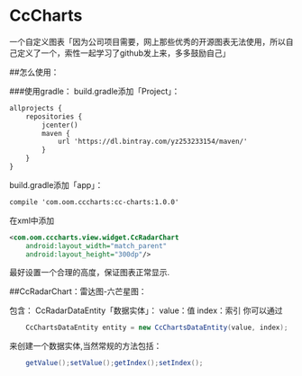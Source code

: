# CcCharts
一个自定义图表「因为公司项目需要，网上那些优秀的开源图表无法使用，所以自己定义了一个，索性一起学习了github发上来，多多鼓励自己」

##怎么使用：

###使用gradle：
build.gradle添加「Project」：
~~~xml
allprojects {
    repositories {
        jcenter()
        maven {
            url 'https://dl.bintray.com/yz253233154/maven/'
        }
    }
}
~~~

build.gradle添加「app」：
~~~xml
compile 'com.oom.cccharts:cc-charts:1.0.0'
~~~

在xml中添加
~~~xml
<com.oom.cccharts.view.widget.CcRadarChart
    android:layout_width="match_parent"
    android:layout_height="300dp"/>
~~~

最好设置一个合理的高度，保证图表正常显示.


##CcRadarChart：雷达图-六芒星图：

包含：
CcRadarDataEntity「数据实体」：
    value：值 
    index：索引
你可以通过 
~~~java
    CcChartsDataEntity entity = new CcChartsDataEntity(value, index);
~~~
来创建一个数据实体,当然常规的方法包括：
~~~java
    getValue();setValue();getIndex();setIndex();
~~~
        
    
